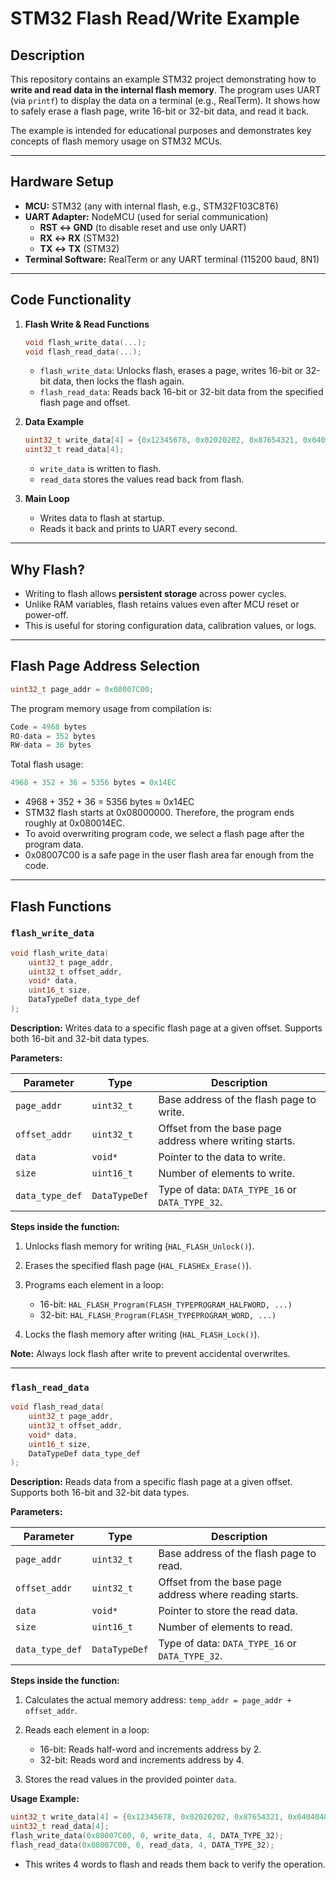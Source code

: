 # STM32 Flash Read/Write Example

## Description
This repository contains an example STM32 project demonstrating how to **write and read data in the internal flash memory**. The program uses UART (via `printf`) to display the data on a terminal (e.g., RealTerm). It shows how to safely erase a flash page, write 16-bit or 32-bit data, and read it back. 

The example is intended for educational purposes and demonstrates key concepts of flash memory usage on STM32 MCUs.

---

## Hardware Setup
- **MCU:** STM32 (any with internal flash, e.g., STM32F103C8T6)
- **UART Adapter:** NodeMCU (used for serial communication)
  - **RST ↔ GND** (to disable reset and use only UART)
  - **RX ↔ RX** (STM32)
  - **TX ↔ TX** (STM32)
- **Terminal Software:** RealTerm or any UART terminal (115200 baud, 8N1)

---

## Code Functionality

1. **Flash Write & Read Functions**
    ```c
    void flash_write_data(...);
    void flash_read_data(...);
    ```
    - `flash_write_data`: Unlocks flash, erases a page, writes 16-bit or 32-bit data, then locks the flash again.
    - `flash_read_data`: Reads back 16-bit or 32-bit data from the specified flash page and offset.

2. **Data Example**
    ```c
    uint32_t write_data[4] = {0x12345678, 0x02020202, 0x87654321, 0x04040404};
    uint32_t read_data[4];
    ```
    - `write_data` is written to flash.
    - `read_data` stores the values read back from flash.

3. **Main Loop**
    - Writes data to flash at startup.
    - Reads it back and prints to UART every second.

---

## Why Flash?
- Writing to flash allows **persistent storage** across power cycles.
- Unlike RAM variables, flash retains values even after MCU reset or power-off.
- This is useful for storing configuration data, calibration values, or logs.

---

## Flash Page Address Selection

```c
uint32_t page_addr = 0x08007C00;
```

The program memory usage from compilation is:
```c
Code = 4968 bytes
RO-data = 352 bytes
RW-data = 36 bytes
```
Total flash usage:
```c
4968 + 352 + 36 = 5356 bytes ≈ 0x14EC
```
- 4968 + 352 + 36 = 5356 bytes ≈ 0x14EC
- STM32 flash starts at 0x08000000. Therefore, the program ends roughly at 0x080014EC.
- To avoid overwriting program code, we select a flash page after the program data.
- 0x08007C00 is a safe page in the user flash area far enough from the code.
---
## Flash Functions

### `flash_write_data`

```c
void flash_write_data(
    uint32_t page_addr, 
    uint32_t offset_addr, 
    void* data, 
    uint16_t size, 
    DataTypeDef data_type_def
);
````

**Description:**
Writes data to a specific flash page at a given offset. Supports both 16-bit and 32-bit data types.

**Parameters:**

| Parameter       | Type          | Description                                             |
| --------------- | ------------- | ------------------------------------------------------- |
| `page_addr`     | `uint32_t`    | Base address of the flash page to write.                |
| `offset_addr`   | `uint32_t`    | Offset from the base page address where writing starts. |
| `data`          | `void*`       | Pointer to the data to write.                           |
| `size`          | `uint16_t`    | Number of elements to write.                            |
| `data_type_def` | `DataTypeDef` | Type of data: `DATA_TYPE_16` or `DATA_TYPE_32`.         |

**Steps inside the function:**

1. Unlocks flash memory for writing (`HAL_FLASH_Unlock()`).
2. Erases the specified flash page (`HAL_FLASHEx_Erase()`).
3. Programs each element in a loop:

   * 16-bit: `HAL_FLASH_Program(FLASH_TYPEPROGRAM_HALFWORD, ...)`
   * 32-bit: `HAL_FLASH_Program(FLASH_TYPEPROGRAM_WORD, ...)`
4. Locks the flash memory after writing (`HAL_FLASH_Lock()`).

**Note:** Always lock flash after write to prevent accidental overwrites.

---

### `flash_read_data`

```c
void flash_read_data(
    uint32_t page_addr, 
    uint32_t offset_addr, 
    void* data, 
    uint16_t size, 
    DataTypeDef data_type_def
);
```

**Description:**
Reads data from a specific flash page at a given offset. Supports both 16-bit and 32-bit data types.

**Parameters:**

| Parameter       | Type          | Description                                             |
| --------------- | ------------- | ------------------------------------------------------- |
| `page_addr`     | `uint32_t`    | Base address of the flash page to read.                 |
| `offset_addr`   | `uint32_t`    | Offset from the base page address where reading starts. |
| `data`          | `void*`       | Pointer to store the read data.                         |
| `size`          | `uint16_t`    | Number of elements to read.                             |
| `data_type_def` | `DataTypeDef` | Type of data: `DATA_TYPE_16` or `DATA_TYPE_32`.         |

**Steps inside the function:**

1. Calculates the actual memory address: `temp_addr = page_addr + offset_addr`.
2. Reads each element in a loop:

   * 16-bit: Reads half-word and increments address by 2.
   * 32-bit: Reads word and increments address by 4.
3. Stores the read values in the provided pointer `data`.

**Usage Example:**

```c
uint32_t write_data[4] = {0x12345678, 0x02020202, 0x87654321, 0x04040404};
uint32_t read_data[4];
flash_write_data(0x08007C00, 0, write_data, 4, DATA_TYPE_32);
flash_read_data(0x08007C00, 0, read_data, 4, DATA_TYPE_32);
```

* This writes 4 words to flash and reads them back to verify the operation.
